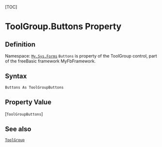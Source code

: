 [TOC]
# ToolGroup.Buttons Property

## Definition
Namespace: [`My.Sys.Forms`](My.Sys.Forms.md)
`Buttons` is property of the ToolGroup control, part of the freeBasic framework MyFbFramework.
## Syntax
```freeBasic
Buttons As ToolGroupButtons
```
## Property Value
[`ToolGroupButtons`]
## See also
[`ToolGroup`](ToolGroup.md)
